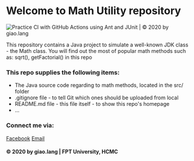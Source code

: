 # Welcome to Math Utility repository 
![Practice CI with GitHub Actions using Ant and JUnit | © 2020 by giao.lang](https://github.com/doit-now/se1428-math-util/workflows/Practice%20CI%20with%20GitHub%20Actions%20using%20Ant%20and%20JUnit%20%7C%20%C2%A9%202020%20by%20giao.lang/badge.svg)

This repository contains a Java project to simulate a well-known JDK class - the Math class. You will find out the most of popular math methods such as: sqrt(), getFactorial() in this repo

### This repo supplies the following items:
* The Java source code regarding to math methods, located in the src/ folder
* .gitignore file - to tell Git which ones should be uploaded from local
* README.md file - this file itself - to show this repo's homepage
* ...

### Connect me via:
[Facebook](https://facebook.com/giao.lang.bis)
[Email](mailto:hoang.nguyenthe@gmail.com)

#### © 2020 by giao.lang | FPT University, HCMC

 
